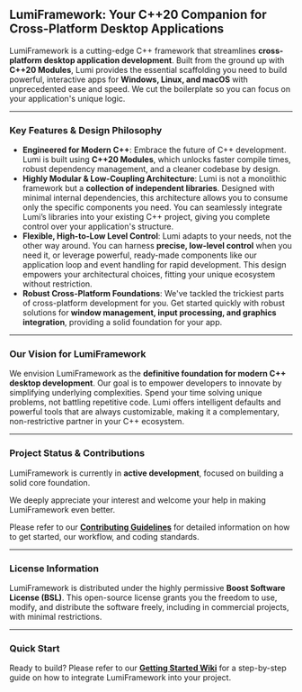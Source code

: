 ## LumiFramework: Your C++20 Companion for Cross-Platform Desktop Applications

[](https://www.google.com/search?q=CODE_OF_CONDUCT.md)
[](https://codecov.io/gh/TheMonHub/LumiFramework)
[](https://discord.gg/2jJaC3yFEH)
[](https://www.google.com/search?q=LICENSE)
LumiFramework is a cutting-edge C++ framework that streamlines **cross-platform desktop application development**. Built from the ground up with **C++20 Modules**, Lumi provides the essential scaffolding you need to build powerful, interactive apps for **Windows, Linux, and macOS** with unprecedented ease and speed. We cut the boilerplate so you can focus on your application's unique logic.

-----

### Key Features & Design Philosophy

* **Engineered for Modern C++**: Embrace the future of C++ development. Lumi is built using **C++20 Modules**, which unlocks faster compile times, robust dependency management, and a cleaner codebase by design.
* **Highly Modular & Low-Coupling Architecture**: Lumi is not a monolithic framework but a **collection of independent libraries**. Designed with minimal internal dependencies, this architecture allows you to consume only the specific components you need. You can seamlessly integrate Lumi’s libraries into your existing C++ project, giving you complete control over your application's structure.
* **Flexible, High-to-Low Level Control**: Lumi adapts to your needs, not the other way around. You can harness **precise, low-level control** when you need it, or leverage powerful, ready-made components like our application loop and event handling for rapid development. This design empowers your architectural choices, fitting your unique ecosystem without restriction.
* **Robust Cross-Platform Foundations**: We've tackled the trickiest parts of cross-platform development for you. Get started quickly with robust solutions for **window management, input processing, and graphics integration**, providing a solid foundation for your app.

-----

### Our Vision for LumiFramework

We envision LumiFramework as the **definitive foundation for modern C++ desktop development**. Our goal is to empower developers to innovate by simplifying underlying complexities. Spend your time solving unique problems, not battling repetitive code. Lumi offers intelligent defaults and powerful tools that are always customizable, making it a complementary, non-restrictive partner in your C++ ecosystem.

-----

### Project Status & Contributions

LumiFramework is currently in **active development**, focused on building a solid core foundation.

We deeply appreciate your interest and welcome your help in making LumiFramework even better.

Please refer to our **[Contributing Guidelines](https://www.google.com/search?q=CONTRIBUTING.md)** for detailed information on how to get started, our workflow, and coding standards.

-----

### License Information

LumiFramework is distributed under the highly permissive **Boost Software License (BSL)**. This open-source license grants you the freedom to use, modify, and distribute the software freely, including in commercial projects, with minimal restrictions.

-----

### Quick Start

Ready to build? Please refer to our **[Getting Started Wiki](https://github.com/TheMonHub/LumiFramework/wiki/Getting-Started)** for a step-by-step guide on how to integrate LumiFramework into your project.
